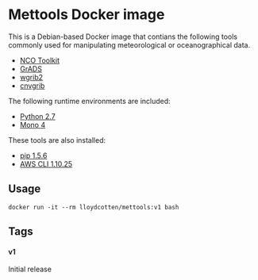 # Mettools Docker image

This is a Debian-based Docker image that contians the following tools
commonly used for manipulating meteorological or oceanographical data.

* [NCO Toolkit](http://nco.sourceforge.net/)
* [GrADS](http://cola.gmu.edu/grads/)
* [wgrib2](http://www.cpc.ncep.noaa.gov/products/wesley/wgrib2/)
* [cnvgrib](http://www.nco.ncep.noaa.gov/pmb/codes/GRIB2/)

The following runtime environments are included:

* [Python 2.7](https://www.python.org/)
* [Mono 4](http://www.mono-project.com/)

These tools are also installed:
* [pip 1.5.6](https://pip.pypa.io/en/stable/)
* [AWS CLI 1.10.25](http://aws.amazon.com/cli/)

## Usage

```
docker run -it --rm lloydcotten/mettools:v1 bash
```

## Tags

#### v1
Initial release